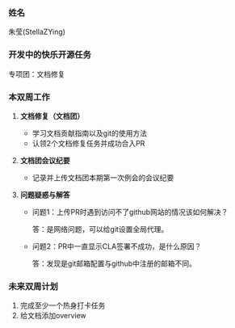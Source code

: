 ### 姓名

朱莹(StellaZYing)

### 开发中的快乐开源任务

专项团：文档修复

### 本双周工作

1. **文档修复（文档团）**

   - 学习文档贡献指南以及git的使用方法
   - 认领2个文档修复任务并成功合入PR

2. **文档团会议纪要**

   - 记录并上传文档团本期第一次例会的会议纪要

3. **问题疑惑与解答**

   - 问题1：上传PR时遇到访问不了github网站的情况该如何解决？

     答：是网络问题，可以给git设置全局代理。

   - 问题2：PR中一直显示CLA签署不成功，是什么原因？

     答：发现是git邮箱配置与github中注册的邮箱不同。


### 未来双周计划

1. 完成至少一个热身打卡任务
2. 给文档添加overview

